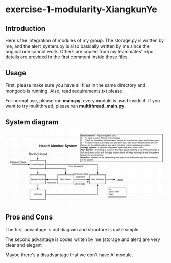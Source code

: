 # exercise-1-modularity-XiangkunYe

## Introduction
Here's the integration of modules of my group. The storage.py is
written by me, and the alert_system.py is also basically written
by me since the original one cannot work. Others are copied from my
teammates' repo, details are provided in the first comment inside
those files.

## Usage
First, please make sure you have all files in the same directory and mongodb is running.
Also, read requirements.txt please.

For normal use, please run **main.py**, every module is used
inside it. If you want to try multithread, please run **multithread_main.py**.

## System diagram
![System diagram](https://github.com/ec500-software-engineering/exercise-1-modularity-XiangkunYe/blob/master/Health%20Monitor%20System%20design%20.png?raw=true)

## Pros and Cons
The first advantage is out diagram and structure is quite simple

The second advantage is codes writen by me (storage and alert) are very clear and elegant

Maybe there's a disadvantage that we don't have AI module.
